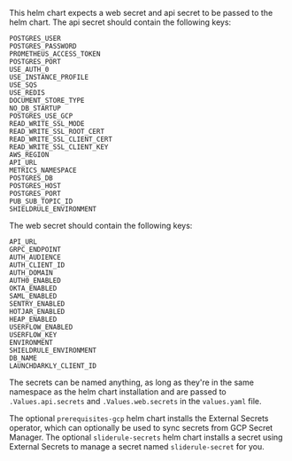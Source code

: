 This helm chart expects a web secret and api secret to be passed to the helm chart. The api secret should contain the following keys:

```
POSTGRES_USER
POSTGRES_PASSWORD
PROMETHEUS_ACCESS_TOKEN
POSTGRES_PORT
USE_AUTH_0
USE_INSTANCE_PROFILE
USE_SQS
USE_REDIS
DOCUMENT_STORE_TYPE
NO_DB_STARTUP
POSTGRES_USE_GCP
READ_WRITE_SSL_MODE
READ_WRITE_SSL_ROOT_CERT
READ_WRITE_SSL_CLIENT_CERT
READ_WRITE_SSL_CLIENT_KEY
AWS_REGION
API_URL
METRICS_NAMESPACE
POSTGRES_DB
POSTGRES_HOST
POSTGRES_PORT
PUB_SUB_TOPIC_ID
SHIELDRULE_ENVIRONMENT
```

The web secret should contain the following keys:
```
API_URL
GRPC_ENDPOINT
AUTH_AUDIENCE
AUTH_CLIENT_ID
AUTH_DOMAIN
AUTH0_ENABLED
OKTA_ENABLED
SAML_ENABLED
SENTRY_ENABLED
HOTJAR_ENABLED
HEAP_ENABLED
USERFLOW_ENABLED
USERFLOW_KEY
ENVIRONMENT
SHIELDRULE_ENVIRONMENT
DB_NAME
LAUNCHDARKLY_CLIENT_ID
```

The secrets can be named anything, as long as they're in the same namespace as the helm chart installation and are passed to `.Values.api.secrets` and `.Values.web.secrets` in the `values.yaml` file.

The optional `prerequisites-gcp` helm chart installs the External Secrets operator, which can optionally be used to sync secrets from GCP Secret Manager.
The optional `sliderule-secrets` helm chart installs a secret using External Secrets to manage a secret named `sliderule-secret` for you.
